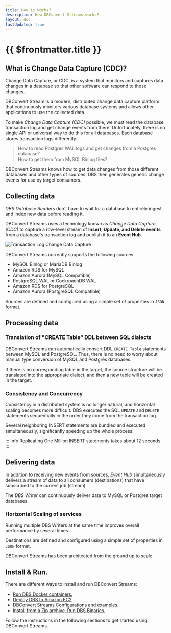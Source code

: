```yaml
---
title: How it works?
description: How DBConvert Streams works?
layout: doc
lastUpdated: true
---
```


# {{ $frontmatter.title }}

## What is Change Data Capture (CDC)?

Change Data Capture, or CDC, is a system that monitors and captures data changes in a database so that other software can respond to those changes.

DBConvert Stream is a modern, distributed change data capture platform that continuously monitors various database systems and allows other applications to use the collected data.

To make _Change Data Capture (CDC)_ possible, we must read the database transaction log and get change events from there. Unfortunately, there is no single API or universal way to do this for all databases. Each database stores transaction logs differently.

> How to read Postgres WAL logs and get changes from a Postgres database?  
> How to get them from MySQL Binlog files?

DBConvert Streams knows how to get data changes from those different databases and other types of sources. DBS then generates generic change events for use by target consumers.

## Collecting data

_DBS Database Readers_ don't have to wait for a database to entirely ingest and index new data before reading it.

DBConvert Streams uses a technology known as _Change Data Capture (CDC)_ to capture a row-level stream of **Insert, Update, and Delete events** from a database's transaction log and publish it to an **Event Hub**.

![Transaction Log Change Data Capture](/images/log-cdc.png)

DBConvert Streams currently supports the following sources:

- MySQL Binlog or MariaDB Binlog
- Amazon RDS for MySQL
- Amazon Aurora (MySQL Compatible)
- PostgreSQL WAL or CockroachDB WAL
- Amazon RDS for PostgreSQL
- Amazon Aurora (PostgreSQL Compatible)

Sources are defined and configured using a simple set of properties in `JSON` format.

## Processing data

### Translation of "CREATE Table" DDL between SQL dialects

DBConvert Streams can automatically convert DDL `CREATE Table` statements between MySQL and PostgreSQL. Thus, there is no need to worry about manual type conversion of MySQL and Postgres databases.

If there is no corresponding table in the target, the source structure will be translated into the appropriate dialect, and then a new table will be created in the target.

### Consistency and Concurrency

Consistency in a distributed system is no longer natural, and horizontal scaling becomes more difficult.
DBS executes the SQL `UPDATE` and `DELETE` statements sequentially in the order they come from the transaction log.

Several neighboring INSERT statements are bundled and executed simultaneously, significantly speeding up the whole process.

::: info
Replicating One Million INSERT statements takes about 12 seconds.
:::

## Delivering data

In addition to receiving new events from sources, _Event Hub_ simultaneously delivers a stream of data to all consumers (destinations) that have subscribed to the current job (stream).

The _DBS Writer_ can continuously deliver data to MySQL or Postgres target databases.

### Horizontal Scaling of services

Running multiple DBS Writers at the same time improves overall performance by several times.

Destinations are defined and configured using a simple set of properties in `JSON` format.

DBConvert Streams has been architected from the ground up to scale.

## Install & Run.

There are different ways to install and run DBConvert Streams:

- [Run DBS Docker containers.](/guide/dbs-docker)
- [Deploy DBS to Amazon EC2](/guide/deploy-ec2)
- [DBConvert Streams Configurations and examples.](https://github.com/slotix/dbconvert-streams-public)
- [Install from a Zip archive. Run DBS Binaries.](/guide/install)

Follow the instructions in the following sections to get started using DBConvert Streams.
